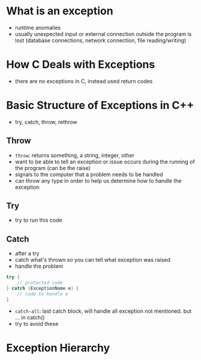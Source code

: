 # What is an exception
- runtime anomalies
- usually unexpected input or external connection outside the program is lost (database connections, network connection, file reading/writing)

# How C Deals with Exceptions
- there are no exceptions in C, instead used return codes

# Basic Structure of Exceptions in C++
- try, catch, throw, rethrow

## Throw
- `throw`: returns something, a string, integer, other
- want to be able to tell an exception or issue occurs during the running of the program (can be the raise)
- signals to the computer that a problem needs to be handled
- can throw any type in order to help us determine how to handle the exception

## Try
- try to run this code

## Catch
- after a try
- catch what's thrown so you can tell what exception was raised
- handle the problem

```cpp
try {
    // protected code
} catch (ExceptionName e) {
    // code to handle e
}
```
- `catch-all`: last catch block, will handle all exception not mentioned. but ... in catch()
- try to avoid these

# Exception Hierarchy